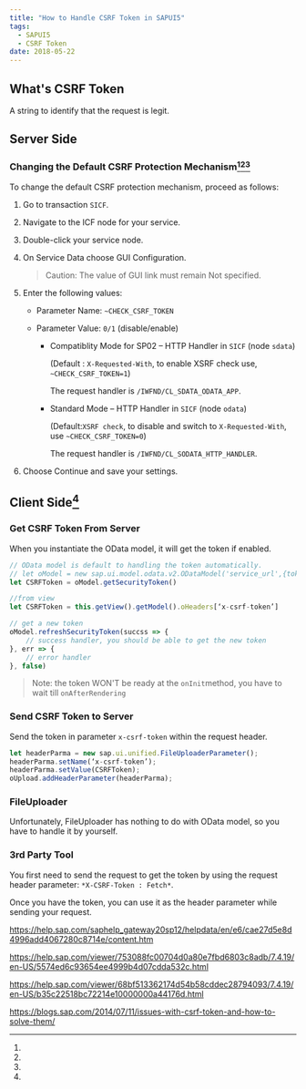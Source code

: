 ```yaml
---
title: "How to Handle CSRF Token in SAPUI5"
tags:
  - SAPUI5
  - CSRF Token
date: 2018-05-22
---
```


## What's CSRF Token

A string to identify that the request is legit.

## Server Side

### Changing the Default CSRF Protection Mechanism[^1][^2][^3]

To change the default CSRF protection mechanism, proceed as follows:

1. Go to transaction `SICF`.

2. Navigate to the ICF node for your service.

3. Double-click your service node.

4. On Service Data choose GUI Configuration.

   > Caution: The value of GUI link must remain Not specified.

5. Enter the following values:

   - Parameter Name: `~CHECK_CSRF_TOKEN`

   - Parameter Value: `0/1` (disable/enable)

     - Compatiblity Mode for SP02 – HTTP Handler in `SICF` (node `sdata`)

       (Default : `X-Requested-With`, to enable XSRF check use, `~CHECK_CSRF_TOKEN=1`)

       The request handler is `/IWFND/CL_SDATA_ODATA_APP`.

     - Standard Mode – HTTP Handler in `SICF` (node `odata`)

       (Default:`XSRF check`, to disable and switch to `X-Requested-With`, use `~CHECK_CSRF_TOKEN=0`)

       The request handler is `/IWFND/CL_SODATA_HTTP_HANDLER`.

6. Choose Continue and save your settings.

## Client Side[^2]

### Get CSRF Token From Server

When you instantiate the OData model, it will get the token if enabled.

```javascript
// OData model is default to handling the token automatically.
// let oModel = new sap.ui.model.odata.v2.ODataModel('service_url',{tokenHandling: true});
let CSRFToken = oModel.getSecurityToken()

//from view
let CSRFToken = this.getView().getModel().oHeaders[‘x-csrf-token’]

// get a new token
oModel.refreshSecurityToken(succss => {
    // success handler, you should be able to get the new token
}, err => {
    // error handler
}, false)
```

> Note: the token WON'T be ready at the `onInit`method, you have to wait till `onAfterRendering`

### Send CSRF Token to Server

Send the token in parameter `x-csrf-token` within the request header.

```javascript
let headerParma = new sap.ui.unified.FileUploaderParameter();
headerParma.setName(‘x-csrf-token’);
headerParma.setValue(CSRFToken);
oUpload.addHeaderParameter(headerParma);
```

### FileUploader

Unfortunately, FileUploader has nothing to do with OData model, so you have to handle it by yourself.

### 3rd Party Tool

You first need to send the request to get the token by using the request header parameter: `*X-CSRF-Token : Fetch*`.

Once you have the token, you can use it as the header parameter while sending your request.

[^1]:

  https://help.sap.com/saphelp_gateway20sp12/helpdata/en/e6/cae27d5e8d4996add4067280c8714e/content.htm

[^2]:

  https://help.sap.com/viewer/753088fc00704d0a80e7fbd6803c8adb/7.4.19/en-US/5574ed6c93654ee4999b4d07cdda532c.html

[^3]:

  https://help.sap.com/viewer/68bf513362174d54b58cddec28794093/7.4.19/en-US/b35c22518bc72214e10000000a44176d.html

[^4]:

  https://blogs.sap.com/2014/07/11/issues-with-csrf-token-and-how-to-solve-them/
